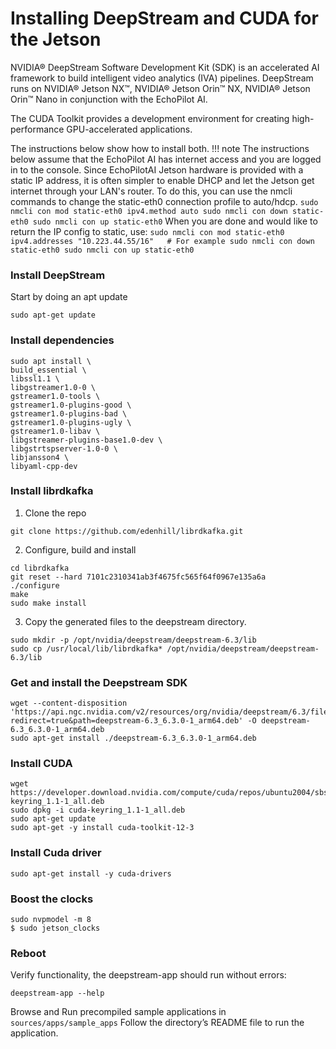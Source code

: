 # Installing DeepStream and CUDA for the Jetson

NVIDIA® DeepStream Software Development Kit (SDK) is an accelerated AI framework to build intelligent video analytics (IVA) pipelines. DeepStream runs on NVIDIA® Jetson NX™, NVIDIA® Jetson Orin™ NX, NVIDIA® Jetson Orin™ Nano in conjunction with the EchoPilot AI. 

The CUDA Toolkit provides a development environment for creating high-performance GPU-accelerated applications.

The instructions below show how to install both. 
!!! note
    The instructions below assume that the EchoPilot AI has internet access and you are logged in to the console. Since EchoPilotAI Jetson hardware is provided with a static IP address, it is often simpler to enable DHCP and let the Jetson get internet through your LAN's router. To do this, you can use the nmcli commands to change the static-eth0 connection profile to auto/hdcp.
    ```
    sudo nmcli con mod static-eth0 ipv4.method auto
    sudo nmcli con down static-eth0
    sudo nmcli con up static-eth0
    ```
    When you are done and would like to return the IP config to static, use:
    ```
    sudo nmcli con mod static-eth0 ipv4.addresses "10.223.44.55/16"   # For example
    sudo nmcli con down static-eth0
    sudo nmcli con up static-eth0
    ```

### Install DeepStream

Start by doing an apt update
```
sudo apt-get update
```
### Install dependencies
```
sudo apt install \
build_essential \
libssl1.1 \
libgstreamer1.0-0 \
gstreamer1.0-tools \
gstreamer1.0-plugins-good \
gstreamer1.0-plugins-bad \
gstreamer1.0-plugins-ugly \
gstreamer1.0-libav \
libgstreamer-plugins-base1.0-dev \
libgstrtspserver-1.0-0 \
libjansson4 \
libyaml-cpp-dev
```
### Install librdkafka 

1. Clone the repo
```
git clone https://github.com/edenhill/librdkafka.git
```
2. Configure, build and install
```
cd librdkafka
git reset --hard 7101c2310341ab3f4675fc565f64f0967e135a6a
./configure
make
sudo make install
```
3. Copy the generated files to the deepstream directory.
```
sudo mkdir -p /opt/nvidia/deepstream/deepstream-6.3/lib
sudo cp /usr/local/lib/librdkafka* /opt/nvidia/deepstream/deepstream-6.3/lib
```
### Get and install the Deepstream SDK
```
wget --content-disposition 'https://api.ngc.nvidia.com/v2/resources/org/nvidia/deepstream/6.3/files?redirect=true&path=deepstream-6.3_6.3.0-1_arm64.deb' -O deepstream-6.3_6.3.0-1_arm64.deb
sudo apt-get install ./deepstream-6.3_6.3.0-1_arm64.deb
```
### Install CUDA
```
wget https://developer.download.nvidia.com/compute/cuda/repos/ubuntu2004/sbsa/cuda-keyring_1.1-1_all.deb
sudo dpkg -i cuda-keyring_1.1-1_all.deb
sudo apt-get update
sudo apt-get -y install cuda-toolkit-12-3
```
### Install Cuda driver
```
sudo apt-get install -y cuda-drivers
```

### Boost the clocks
```
sudo nvpmodel -m 8
$ sudo jetson_clocks
```
### Reboot

Verify functionality, the deepstream-app should run without errors:
```
deepstream-app --help
```
Browse and Run precompiled sample applications in `sources/apps/sample_apps`
Follow the directory’s README file to run the application.